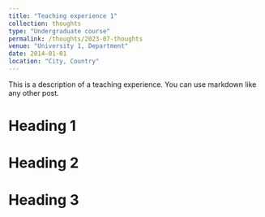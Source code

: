 ```yaml
---
title: "Teaching experience 1"
collection: thoughts
type: "Undergraduate course"
permalink: /thoughts/2023-07-thoughts
venue: "University 1, Department"
date: 2014-01-01
location: "City, Country"
---
```


This is a description of a teaching experience. You can use markdown like any other post.

Heading 1
======

Heading 2
======

Heading 3
======